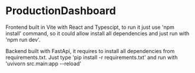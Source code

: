 # ProductionDashboard

Frontend built in Vite with React and Typescipt, to run it just use 'npm install' command, so it could allow install all dependencies and just run with 'npm run dev'.

Backend built with FastApi, it requires to install all dependencies from requirements.txt. Just type 'pip install -r requirements.txt' and run with 'uvivorn src.main:app --reload'
